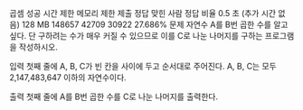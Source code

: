 곱셈 성공
시간 제한 메모리 제한 제출 정답 맞힌 사람 정답 비율
0.5 초 (추가 시간 없음) 128 MB 148657 42709 30922 27.686%
문제
자연수 A를 B번 곱한 수를 알고 싶다. 단 구하려는 수가 매우 커질 수 있으므로 이를 C로 나눈 나머지를 구하는 프로그램을 작성하시오.

입력
첫째 줄에 A, B, C가 빈 칸을 사이에 두고 순서대로 주어진다. A, B, C는 모두 2,147,483,647 이하의 자연수이다.

출력
첫째 줄에 A를 B번 곱한 수를 C로 나눈 나머지를 출력한다.
